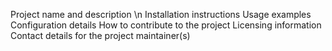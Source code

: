 Project name and description \n
Installation instructions
Usage examples
Configuration details
How to contribute to the project
Licensing information
Contact details for the project maintainer(s)

